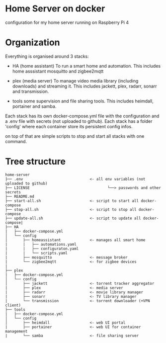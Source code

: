# Home Server on docker

configuration for my home server running on Raspberry Pi 4

# Organization

Everything is organised around 3 stacks:

- HA (home assistant)
To run a smart home and automation. This includes home asssistant mosquitto and zigbee2mqtt

- plex (media server)
To manage video media library (including downloads) and streaming it.
This includes jackett, plex, radarr, sonarr and transmission.

- tools
some supervision and file sharing tools.
This includes heimdall, portainer and samba.

Each stack has its own docker-compose.yml file with the configuration and a .env file with secrets (not uploaded to github).
Each stack has a folder 'config' where each container store its persistent config infos.

on top of that are simple scripts to stop and start all stacks with one command.

# Tree structure
```
home-server
├── .env                              <- all env variables (not uploaded to github)
├── LICENSE                                   └──> passwords and other secrets
├── README.md
├── start-all.sh                      <- script to start all docker-compose
├── stop-all.sh                       <- script to stop all docker-compose
├── update-all.sh                     <- script to update all docker-compose|
├── HA
|   ├── docker-compose.yml
│   └── config            
│       ├── homeassistant             <- manages all smart home
|       |   ├── automations.yaml
|       |   ├── configuraton.yaml
|       |   └── scripts.yaml
|       ├── mosquitto                 <- message broker
|       └── zigbee2mqtt               <- for zigbee devices
|
├── plex
|   ├── docker-compose.yml
│   └── config            
│       ├── jackett                   <- torrent tracker aggregator
|       ├── plex                      <- media server
|       ├── radarr                    <- movie library manager
|       ├── sonarr                    <- TV library manager
|       └── transmission              <- torrent downloader (+VPN client)
├── tools
|   ├── docker-compose.yml
│   └── config            
│       ├── heimdall                  <- web UI portal
|       ├── portainer                 <- web UI for container management
|       └── samba                     <- file sharing server
```